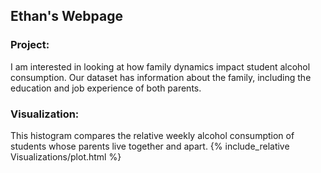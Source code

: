 ## Ethan's Webpage

### Project:
I am interested in looking at how family dynamics impact student alcohol consumption.  Our dataset has information about the family, including the education and job experience of both parents.
### Visualization:
This histogram compares the relative weekly alcohol consumption of students whose parents live together and apart.
{% include_relative Visualizations/plot.html %}
